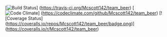 [![Build Status](https://travis-ci.org/Mcscott142/team_beer.svg?branch=master)]
(https://travis-ci.org/Mcscott142/team_beer)
[![Code Climate](https://codeclimate.com/github/Mcscott142/team_beer.png)]
(https://codeclimate.com/github/Mcscott142/team_beer) [![Coverage Status]
(https://coveralls.io/repos/Mcscott142/team_beer/badge.png)]
(https://coveralls.io/r/Mcscott142/team_beer)
